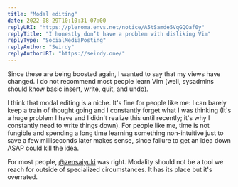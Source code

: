 ```yaml
---
title: "Modal editing"
date: 2022-08-29T10:10:31-07:00
replyURI: "https://pleroma.envs.net/notice/A5tSamde5VqGQOaf0y"
replyTitle: "I honestly don’t have a problem with disliking Vim"
replyType: "SocialMediaPosting"
replyAuthor: "Seirdy"
replyAuthorURI: "https://seirdy.one/"
---
```

Since these are being boosted again, I wanted to say that my views have changed. I do not recommend most people learn Vim (well, sysadmins should know basic insert, write, quit, and undo).

I think that modal editing is a niche. It's fine for people like me: I can barely keep a train of thought going and I constantly forget what I was thinking (It's a huge problem I have and I didn't realize this until recently; it's why I constantly need to write things down). For people like me, time is not fungible and spending a long time learning something non-intuitive just to save a few milliseconds later makes sense, since failure to get an idea down ASAP could kill the idea.

For most people, [@zensaiyuki](https://mastodon.social/@zensaiyuki) was right. Modality should not be a tool we reach for outside of specialized circumstances. It has its place but it's overrated.
